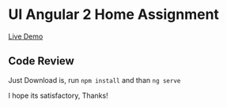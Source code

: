 # UI Angular 2 Home Assignment

<a href="http://ui-angular2.jude2go.com/">Live Demo</a>

## Code Review

Just Download is, run `npm install` and than `ng serve`

I hope its satisfactory, Thanks!


